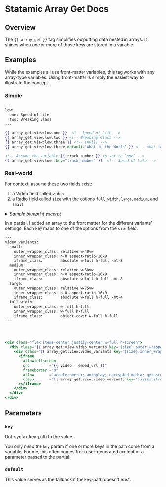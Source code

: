 # Statamic Array Get Docs
## Overview
The `{{ array_get }}` tag simplifies outputting data nested in arrays. It shines when one or more of those keys are stored in a variable.


## Examples
While the examples all use front-matter variables, this tag works with any array-type variables. Using front-matter is simply the easiest way to illustrate the concept.

### Simple
```handlebars
---
low:
  one: Speed of Life
  two: Breaking Glass
---

{{ array_get:view:low.one }}  <!-- Speed of Life -->
{{ array_get:view:low.two }} <!-- Breaking Glass -->
{{ array_get:view:low.three }} <!-- (null) -->
{{ array_get:view:low.three default='What in the World' }} <!-- What in the World -->

<!-- Assume the variable {{ track_number }} is set to `one` -->
{{ array_get:view:low :key="track_number" }}  <!-- Speed of Life -->
```

### Real-world
For context, assume these two fields exist:

1. a Video field called `video`
2. a Radio field called `size` with the options `full_width`, `large`, `medium`, and `small`

<details>
  <summary>
    <i>Sample blueprint excerpt</i>
  </summary>

  ```yaml
  sections:
    main:
      display: Main
      fields:
        -
          handle: My Grid
          field:
            type: grid
            sets:
              video:
                fields:
                  -
                    handle: video
                    field:
                      type: video
                  -
                    handle: size
                    field:
                      options:
                        full_width: Full-width
                        large:      Large
                        medium:     Medium
                        small:      Small
                      type: radio
                      default: full_width
  ```
</details>


In a partial, I added an array to the front matter for the different variants' settings. Each key maps to one of the options from the `size` field.

```handlebars
---
video_variants:
  small:
    outer_wrapper_class: relative w-40vw
    inner_wrapper_class: h-0 aspect-ratio-16x9
    iframe_class:        absolute w-full h-full -mt-8
  medium:
    outer_wrapper_class: relative w-60vw
    inner_wrapper_class: h-0 aspect-ratio-16x9
    iframe_class:        absolute w-full h-full -mt-8
  large:
    outer_wrapper_class: relative w-75vw
    inner_wrapper_class: h-0 aspect-ratio-16x9
    iframe_class:        absolute w-full h-full -mt-4
  full_width:
    outer_wrapper_class: w-full h-full
    inner_wrapper_class: w-full h-full
    iframe_class:        object-cover w-full h-full
---




<div class="flex items-center justify-center w-full h-screen">
  <div class="{{ array_get:view:video_variants key='{size}.outer_wrapper_class' }}">
    <div class="{{ array_get:view:video_variants key='{size}.inner_wrapper_class' }}">
      <iframe
        allowfullscreen
        src         ="{{ video | embed_url }}"
        frameborder ="0"
        allow       ="accelerometer; autoplay; encrypted-media; gyroscope; picture-in-picture"
        class       ="{{ array_get:view:video_variants key='{size}.iframe_class' }}"
      ></iframe>
    </div>
  </div>
</div>

```

## Parameters
### `key`
Dot-syntax key-path to the value.

You only *need* the `key` param if one or more keys in the path come from a variable. For me, this often comes from user-generated content or a parameter passed to the partial.

### `default`
This value serves as the fallback if the key-path doesn't exist.
